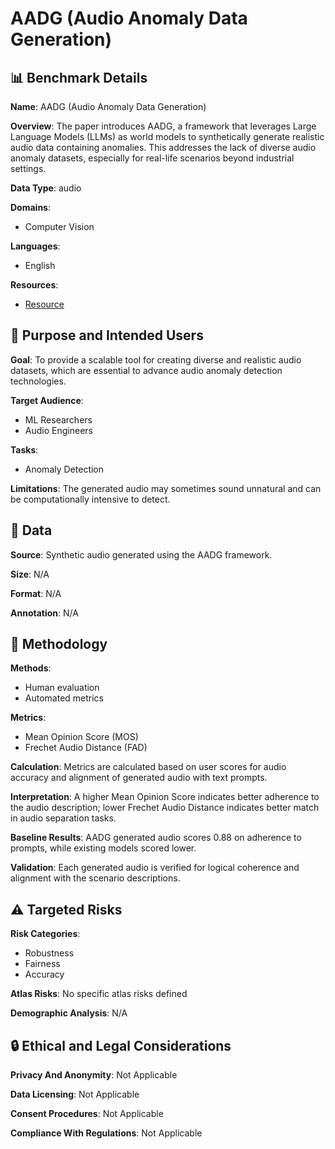# AADG (Audio Anomaly Data Generation)

## 📊 Benchmark Details

**Name**: AADG (Audio Anomaly Data Generation)

**Overview**: The paper introduces AADG, a framework that leverages Large Language Models (LLMs) as world models to synthetically generate realistic audio data containing anomalies. This addresses the lack of diverse audio anomaly datasets, especially for real-life scenarios beyond industrial settings.

**Data Type**: audio

**Domains**:
- Computer Vision

**Languages**:
- English

**Resources**:
- [Resource](https://arxiv.org/abs/2410.03904)

## 🎯 Purpose and Intended Users

**Goal**: To provide a scalable tool for creating diverse and realistic audio datasets, which are essential to advance audio anomaly detection technologies.

**Target Audience**:
- ML Researchers
- Audio Engineers

**Tasks**:
- Anomaly Detection

**Limitations**: The generated audio may sometimes sound unnatural and can be computationally intensive to detect.

## 💾 Data

**Source**: Synthetic audio generated using the AADG framework.

**Size**: N/A

**Format**: N/A

**Annotation**: N/A

## 🔬 Methodology

**Methods**:
- Human evaluation
- Automated metrics

**Metrics**:
- Mean Opinion Score (MOS)
- Frechet Audio Distance (FAD)

**Calculation**: Metrics are calculated based on user scores for audio accuracy and alignment of generated audio with text prompts.

**Interpretation**: A higher Mean Opinion Score indicates better adherence to the audio description; lower Frechet Audio Distance indicates better match in audio separation tasks.

**Baseline Results**: AADG generated audio scores 0.88 on adherence to prompts, while existing models scored lower.

**Validation**: Each generated audio is verified for logical coherence and alignment with the scenario descriptions.

## ⚠️ Targeted Risks

**Risk Categories**:
- Robustness
- Fairness
- Accuracy

**Atlas Risks**:
No specific atlas risks defined

**Demographic Analysis**: N/A

## 🔒 Ethical and Legal Considerations

**Privacy And Anonymity**: Not Applicable

**Data Licensing**: Not Applicable

**Consent Procedures**: Not Applicable

**Compliance With Regulations**: Not Applicable
